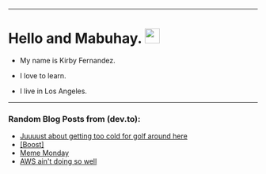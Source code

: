 
<img src="https://komarev.com/ghpvc/?username=kirbygit&style=flat-square&color=blue" alt=""/>

---
<h1>
  Hello and Mabuhay.
  <img src="https://media.giphy.com/media/hvRJCLFzcasrR4ia7z/giphy.gif" width="30px"/>
</h1>

- My name is Kirby Fernandez.

- I love to learn.

- I live in Los Angeles.

---

### Random Blog Posts from (dev.to):
<!-- BLOG-POST-LIST:START -->
- [Juuuust about getting too cold for golf around here](https://dev.to/ben/juuuust-about-getting-too-cold-for-golf-around-here-318g)
- [[Boost]](https://dev.to/ben/-1l4n)
- [Meme Monday](https://dev.to/ben/meme-monday-1d08)
- [AWS ain&#39;t doing so well](https://dev.to/ben/aws-aint-doing-so-well-oa6)
<!-- BLOG-POST-LIST:END -->
